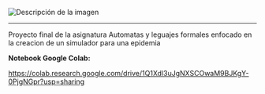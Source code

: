 ![Descripción de la imagen](https://drive.google.com/uc?export=view&id=1gEv2lt6vRFpZNOvln07r29k0Q65gJhtc)

---

Proyecto final de la asignatura Automatas y leguajes formales enfocado en la creacion de un simulador para una epidemia

**Notebook Google Colab:**

https://colab.research.google.com/drive/1Q1Xdl3uJgNXSCOwaM9BJKgY-0PjgNGpr?usp=sharing
